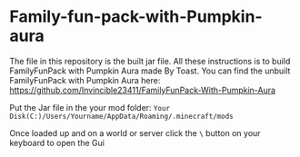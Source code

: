 # Family-fun-pack-with-Pumpkin-aura

The file in this repository is the built jar file. All these instructions is to build FamilyFunPack with Pumpkin Aura made By Toast.
You can find the unbuilt FamilyFunPack with Pumpkin Aura here: https://github.com/Invincible23411/FamilyFunPack-With-Pumpkin-Aura

Put the Jar file in the your mod folder: ```Your Disk(C:)/Users/Yourname/AppData/Roaming/.minecraft/mods```

Once loaded up and on a world or server click the ```\``` button on your keyboard to open the Gui

